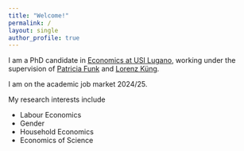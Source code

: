 ```yaml
---
title: "Welcome!"
permalink: /
layout: single
author_profile: true
---
```

I am a PhD candidate in [Economics at USI Lugano](https://idep.usi.ch/), working under the supervision of [Patricia Funk](https://sites.google.com/site/patriciafelicitasfunk/patricia-funks-research-webpage) and [Lorenz Küng](https://lorenzkueng.droppages.com/). 

I am on the academic job market 2024/25.

My research interests include 
- Labour Economics
- Gender
- Household Economics 
- Economics of Science
